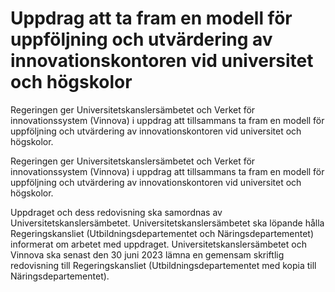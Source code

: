 # Uppdrag att ta fram en modell för uppföljning och utvärdering av innovationskontoren vid universitet och högskolor

Regeringen ger Universitetskanslersämbetet och Verket för innovationssystem (Vinnova) i uppdrag att tillsammans ta fram en modell för uppföljning och utvärdering av innovationskontoren vid universitet och högskolor.

Regeringen ger Universitetskanslersämbetet och Verket för innovationssystem (Vinnova) i uppdrag att tillsammans ta fram en modell för uppföljning och utvärdering av innovationskontoren vid universitet och högskolor.

Uppdraget och dess redovisning ska samordnas av Universitetskanslersämbetet. Universitetskanslersämbetet ska löpande hålla Regeringskansliet (Utbildningsdepartementet och Näringsdepartementet) informerat om arbetet med uppdraget. Universitetskanslersämbetet och Vinnova ska senast den 30 juni 2023 lämna en gemensam skriftlig redovisning till Regeringskansliet (Utbildningsdepartementet med kopia till Näringsdepartementet).
